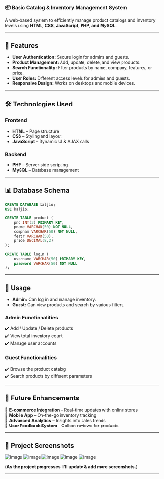 ### 📦 **Basic Catalog & Inventory Management System**
A web-based system to efficiently manage product catalogs and inventory levels using **HTML, CSS, JavaScript, PHP, and MySQL**.

---

## 🚀 **Features**
- **User Authentication:** Secure login for admins and guests.
- **Product Management:** Add, update, delete, and view products.
- **Search Functionality:** Filter products by name, company, features, or price.
- **User Roles:** Different access levels for admins and guests.
- **Responsive Design:** Works on desktops and mobile devices.

---

## 🛠 **Technologies Used**
### **Frontend**
- **HTML** – Page structure
- **CSS** – Styling and layout
- **JavaScript** – Dynamic UI & AJAX calls

### **Backend**
- **PHP** – Server-side scripting
- **MySQL** – Database management

---

## 📊 **Database Schema**
```sql
CREATE DATABASE kaljio;
USE kaljio;

CREATE TABLE product (
    pno INT(3) PRIMARY KEY,
    pname VARCHAR(50) NOT NULL,
    compnam VARCHAR(50) NOT NULL,
    featr VARCHAR(50),
    price DECIMAL(8,2)
);

CREATE TABLE login (
    username VARCHAR(50) PRIMARY KEY,
    password VARCHAR(50) NOT NULL
);
```

---

## 📝 **Usage**
- **Admin:** Can log in and manage inventory.
- **Guest:** Can view products and search by various filters.

### **Admin Functionalities**
✔️ Add / Update / Delete products  
✔️ View total inventory count  
✔️ Manage user accounts  

### **Guest Functionalities**
✔️ Browse the product catalog  
✔️ Search products by different parameters  

---

## 📌 **Future Enhancements**
🔹 **E-commerce Integration** – Real-time updates with online stores  
🔹 **Mobile App** – On-the-go inventory tracking  
🔹 **Advanced Analytics** – Insights into sales trends  
🔹 **User Feedback System** – Collect reviews for products  

---

## 🎯 **Project Screenshots**

![image](https://github.com/user-attachments/assets/e45867c6-ab95-43df-91c4-727e7fa4d276)
![image](https://github.com/user-attachments/assets/6825216a-fe45-4eab-b322-8559b274bb87)
![image](https://github.com/user-attachments/assets/e7ea6751-f785-481c-9311-f4756478408b)
![image](https://github.com/user-attachments/assets/93de0566-b8ad-4c18-b9ef-b9fe93a879fc)
![image](https://github.com/user-attachments/assets/dbbf6868-40ba-48e1-8406-7bfd0fbc4db8)

(**As the project progresses, I'll update & add more screenshots.**)

---
